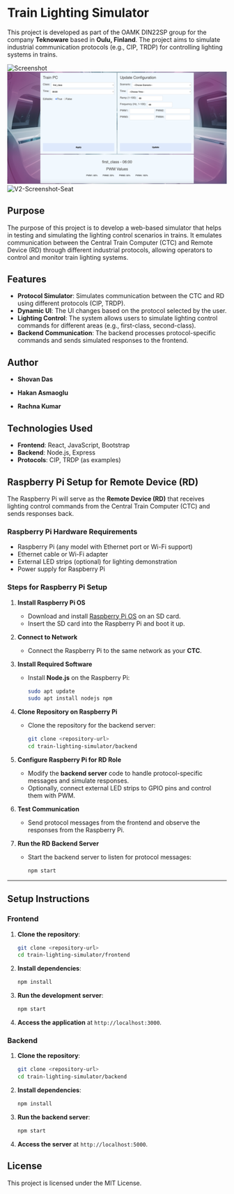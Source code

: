 # Train Lighting Simulator

This project is developed as part of the OAMK DIN22SP group for the company **Teknoware** based in **Oulu, Finland**. The project aims to simulate industrial communication protocols (e.g., CIP, TRDP) for controlling lighting systems in trains.

![Screenshot](ss.png)
![V2-Screenshot-Form](image-1.png)
![V2-Screenshot-Seat](image-2.png)


## Purpose

The purpose of this project is to develop a web-based simulator that helps in testing and simulating the lighting control scenarios in trains. It emulates communication between the Central Train Computer (CTC) and Remote Device (RD) through different industrial protocols, allowing operators to control and monitor train lighting systems.

## Features

- **Protocol Simulator**: Simulates communication between the CTC and RD using different protocols (CIP, TRDP).
- **Dynamic UI**: The UI changes based on the protocol selected by the user.
- **Lighting Control**: The system allows users to simulate lighting control commands for different areas (e.g., first-class, second-class).
- **Backend Communication**: The backend processes protocol-specific commands and sends simulated responses to the frontend.

## Author

- **Shovan Das**    

- **Hakan Asmaoglu**

- **Rachna Kumar**


## Technologies Used

- **Frontend**: React, JavaScript, Bootstrap
- **Backend**: Node.js, Express
- **Protocols**: CIP, TRDP (as examples)

## Raspberry Pi Setup for Remote Device (RD)

The Raspberry Pi will serve as the **Remote Device (RD)** that receives lighting control commands from the Central Train Computer (CTC) and sends responses back.

### **Raspberry Pi Hardware Requirements**
- Raspberry Pi (any model with Ethernet port or Wi-Fi support)
- Ethernet cable or Wi-Fi adapter
- External LED strips (optional) for lighting demonstration
- Power supply for Raspberry Pi

### **Steps for Raspberry Pi Setup**

1. **Install Raspberry Pi OS**
   - Download and install [Raspberry Pi OS](https://www.raspberrypi.org/software/) on an SD card.
   - Insert the SD card into the Raspberry Pi and boot it up.

2. **Connect to Network**
   - Connect the Raspberry Pi to the same network as your **CTC**.

3. **Install Required Software**
   - Install **Node.js** on the Raspberry Pi:
     ```bash
     sudo apt update
     sudo apt install nodejs npm
     ```

4. **Clone Repository on Raspberry Pi**
   - Clone the repository for the backend server:
     ```bash
     git clone <repository-url>
     cd train-lighting-simulator/backend
     ```

5. **Configure Raspberry Pi for RD Role**
   - Modify the **backend server** code to handle protocol-specific messages and simulate responses.
   - Optionally, connect external LED strips to GPIO pins and control them with PWM.

6. **Test Communication**
   - Send protocol messages from the frontend and observe the responses from the Raspberry Pi.

7. **Run the RD Backend Server**
   - Start the backend server to listen for protocol messages:
     ```bash
     npm start
     ```

---

## Setup Instructions

### **Frontend**

1. **Clone the repository**:
   ```bash
   git clone <repository-url>
   cd train-lighting-simulator/frontend
   ```
   
2. **Install dependencies**:
   ```bash
   npm install
   ```

3. **Run the development server**:
   ```bash
   npm start
   ```

4. **Access the application** at `http://localhost:3000`.

### **Backend**

1. **Clone the repository**:
   ```bash
   git clone <repository-url>
   cd train-lighting-simulator/backend
   ```

2. **Install dependencies**:
   ```bash
   npm install
   ```

3. **Run the backend server**:
   ```bash
   npm start
   ```

4. **Access the server** at `http://localhost:5000`.

## License

This project is licensed under the MIT License.
